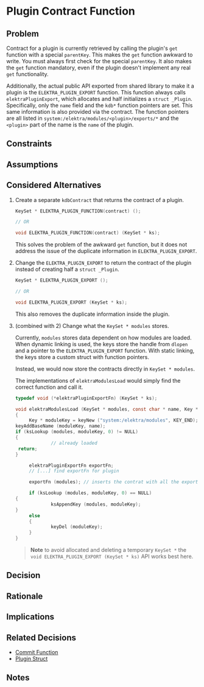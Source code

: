 # Plugin Contract Function

## Problem

Contract for a plugin is currently retrieved by calling the plugin's `get` function with a special `parentKey`.
This makes the `get` function awkward to write.
You must always first check for the special `parentKey`.
It also makes the `get` function mandatory, even if the plugin doesn't implement any real `get` functionality.

Additionally, the actual public API exported from shared library to make it a plugin is the `ELEKTRA_PLUGIN_EXPORT` function.
This function always calls `elektraPluginExport`, which allocates and half initializes a `struct _Plugin`.
Specifically, only the `name` field and the `kdb*` function pointers are set.
This same information is also provided via the contract.
The function pointers are all listed in `system:/elektra/modules/<plugin>/exports/*` and the `<plugin>` part of the name is the `name` of the plugin.

## Constraints

## Assumptions

## Considered Alternatives

1. Create a separate `kdbContract` that returns the contract of a plugin.

   ```c
   KeySet * ELEKTRA_PLUGIN_FUNCTION(contract) ();

   // OR

   void ELEKTRA_PLUGIN_FUNCTION(contract) (KeySet * ks);
   ```

   This solves the problem of the awkward `get` function, but it does not address the issue of the duplicate information in `ELEKTRA_PLUGIN_EXPORT`.

2. Change the `ELEKTRA_PLUGIN_EXPORT` to return the contract of the plugin instead of creating half a `struct _Plugin`.

   ```c
   KeySet * ELEKTRA_PLUGIN_EXPORT ();

   // OR

   void ELEKTRA_PLUGIN_EXPORT (KeySet * ks);
   ```

   This also removes the duplicate information inside the plugin.

3. (combined with 2) Change what the `KeySet * modules` stores.

   Currently, `modules` stores data dependent on how modules are loaded.
   When dynamic linking is used, the keys store the handle from `dlopen` and a pointer to the `ELEKTRA_PLUGIN_EXPORT` function.
   With static linking, the keys store a custom struct with function pointers.

   Instead, we would now store the contracts directly in `KeySet * modules`.

   The implementations of `elektraModulesLoad` would simply find the correct function and call it.

   ```c
   typedef void (*elektraPluginExportFn) (KeySet * ks);

   void elektraModulesLoad (KeySet * modules, const char * name, Key * errorKey)
   {
        Key * moduleKey = keyNew ("system:/elektra/modules", KEY_END);
   keyAddBaseName (moduleKey, name);
   if (ksLookup (modules, moduleKey, 0) != NULL)
   {
                // already loaded
   	return;
   }

        elektraPluginExportFn exportFn;
        // [...] find exportFn for plugin

        exportFn (modules); // inserts the contrat with all the exported functions

        if (ksLookup (modules, moduleKey, 0) == NULL)
   {
                ksAppendKey (modules, moduleKey);
   }
        else
        {
                keyDel (moduleKey);
        }
   }
   ```

   > **Note** to avoid allocated and deleting a temporary `KeySet *` the `void ELEKTRA_PLUGIN_EXPORT (KeySet * ks)` API works best here.

## Decision

## Rationale

## Implications

## Related Decisions

- [Commit Function](commit_function.md)
- [Plugin Struct](plugin_struct.md)

## Notes
